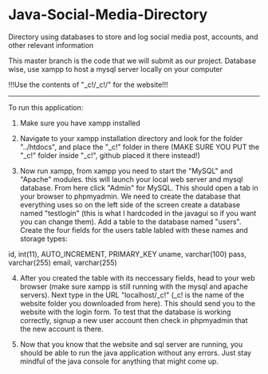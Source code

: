# Java-Social-Media-Directory
Directory using databases to store and log social media post, accounts, and other relevant information

This master branch is the code that we will submit as our project.
Database wise, use xampp to host a mysql server locally on your computer

!!!Use the contents of "_c!/_c!/" for the website!!!

******************************************************************************************************
To run this application:

1. Make sure you have xampp installed

2. Navigate to your xampp installation directory and look for the folder "../htdocs", and place the "_c!" folder in there (MAKE SURE YOU PUT the "_c!" folder inside "_c!", github placed it there instead!)

3. Now run xampp, from xampp you need to start the "MySQL" and "Apache" modules. this will launch your local web server and mysql database. From here click "Admin" for MySQL. This should open a tab in your browser to phpmyadmin. We need to create the database that everything uses so on the left side of the screen create a database named "testlogin" (this is what I hardcoded in the javagui so if you want you can change them). Add a table to the database named "users". Create the four fields for the users table labled with these names and storage types:

id, int(11), AUTO_INCREMENT, PRIMARY_KEY
uname, varchar(100)
pass, varchar(255)
email, varchar(255)

4. After you created the table with its neccessary fields, head to your web browser (make sure xampp is still running with the mysql and apache servers). Next type in the URL "localhost/_c!" (_c! is the name of the website folder you downloaded from here). This should send you to the website with the login form. To test that the database is working correctly, signup a new user account then check in phpmyadmin that the new account is there. 

5. Now that you know that the website and sql server are running, you should be able to run the java application without any errors. Just stay mindful of the java console for anything that might come up.
